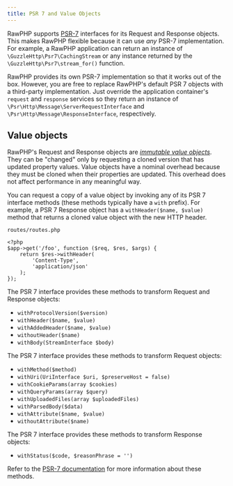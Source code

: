 ```yaml
---
title: PSR 7 and Value Objects
---
```


RawPHP supports [PSR-7](https://github.com/php-fig/http-message) interfaces for
its Request and Response objects. This makes RawPHP flexible because it can
use _any_ PSR-7 implementation. 
For example, a RawPHP application can return an instance of `\GuzzleHttp\Psr7\CachingStream` or any instance
returned by the `\GuzzleHttp\Psr7\stream_for()` function.

RawPHP provides its own PSR-7 implementation so that it works out of the box. However,
you are free to replace RawPHP's default PSR 7 objects with a third-party implementation.
Just override the application container's `request` and `response` services so
they return an instance of `\Psr\Http\Message\ServerRequestInterface` and
`\Psr\Http\Message\ResponseInterface`, respectively.

## Value objects

RawPHP's Request and Response objects are [_immutable value objects_](http://en.wikipedia.org/wiki/Value_object).
They can be "changed" only by requesting a cloned version that has updated
property values. Value objects have a nominal overhead because they must be
cloned when their properties are updated. This overhead does not affect
performance in any meaningful way.

You can request a copy of a value object by invoking any of its PSR 7
interface methods (these methods typically have a `with` prefix). For example,
a PSR 7 Response object has a `withHeader($name, $value)` method that returns a
cloned value object with the new HTTP header.

`routes/routes.php`

```
<?php
$app->get('/foo', function ($req, $res, $args) {
    return $res->withHeader(
        'Content-Type',
        'application/json'
    );
});
```

The PSR 7 interface provides these methods to transform Request and Response
objects:

* `withProtocolVersion($version)`
* `withHeader($name, $value)`
* `withAddedHeader($name, $value)`
* `withoutHeader($name)`
* `withBody(StreamInterface $body)`

The PSR 7 interface provides these methods to transform Request objects:

* `withMethod($method)`
* `withUri(UriInterface $uri, $preserveHost = false)`
* `withCookieParams(array $cookies)`
* `withQueryParams(array $query)`
* `withUploadedFiles(array $uploadedFiles)`
* `withParsedBody($data)`
* `withAttribute($name, $value)`
* `withoutAttribute($name)`

The PSR 7 interface provides these methods to transform Response objects:

* `withStatus($code, $reasonPhrase = '')`

Refer to the [PSR-7 documentation](http://www.php-fig.org/psr/psr-7/) for more information about these methods.
